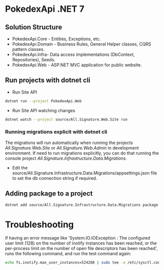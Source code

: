 # PokedexApi .NET 7

## Solution Structure

- PokedexApi.Core - Entities, Exceptions, etc.
- PokedexApi.Domain - Business Rules, General Helper classes, CQRS pattern classes.
- PokedexApi.Infra- Data access implementations (DbContext, Repositories), Seeds.
- PokedexApi.Web - ASP.NET MVC application for public website.

## Run projects with dotnet cli

* Run Site API

```bash
dotnet run --project PokedexApi.Web
```

* Run Site API watching changes

```bash
dotnet watch --project source/All.Signature.Web.Site run
```

### Running migrations explicit with dotnet cli

The migrations will run automatically when running the projects *All.Signature.Web.Site* or *All.Signature.Web.Admin* in development environment.
If need to run migrations explicitly, you can do that running the console project *All.Signature.Infrastructure.Data.Migrations*.

* Edit the source/All.Signature.Infrastructure.Data.Migrations/appsettings.json file to set the db connection string if required.

## Adding package to a project

```bash
dotnet add source/All.Signature.Infrastructure.Data.Migrations package Npgsql
```


# Troubleshooting

If having an error message like 'System.IO.IOException : The configured user limit (128) on the number of inotify instances has been reached, or the per-process limit on the number of open file descriptors has been reached', runs the following command, and run the test command again:

```bash
echo fs.inotify.max_user_instances=524288 | sudo tee -a /etc/sysctl.conf && sudo sysctl -p
```
